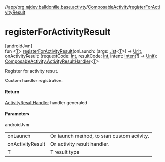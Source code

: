 //[app](../../../index.md)/[org.mjdev.balldontlie.base.activity](../index.md)/[ComposableActivity](index.md)/[registerForActivityResult](register-for-activity-result.md)

# registerForActivityResult

[androidJvm]\
fun &lt;[T](register-for-activity-result.md)&gt; [registerForActivityResult](register-for-activity-result.md)(onLaunch: (args: [List](https://kotlinlang.org/api/latest/jvm/stdlib/kotlin.collections/-list/index.html)&lt;[T](register-for-activity-result.md)&gt;) -&gt; [Unit](https://kotlinlang.org/api/latest/jvm/stdlib/kotlin/-unit/index.html), onActivityResult: (requestCode: [Int](https://kotlinlang.org/api/latest/jvm/stdlib/kotlin/-int/index.html), resultCode: [Int](https://kotlinlang.org/api/latest/jvm/stdlib/kotlin/-int/index.html), intent: [Intent](https://developer.android.com/reference/kotlin/android/content/Intent.html)?) -&gt; [Unit](https://kotlinlang.org/api/latest/jvm/stdlib/kotlin/-unit/index.html)): [ComposableActivity.ActivityResultHandler](-activity-result-handler/index.md)&lt;[T](register-for-activity-result.md)&gt;

Register for activity result.

Custom handler registration.

#### Return

[ActivityResultHandler](-activity-result-handler/index.md) handler generated

#### Parameters

androidJvm

| | |
|---|---|
| onLaunch | On launch method, to start custom activity. |
| onActivityResult | On activity result handler. |
| T | T result type |
